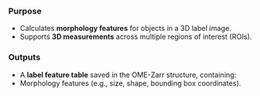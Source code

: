 ### Purpose
- Calculates **morphology features** for objects in a 3D label image.
- Supports **3D measurements** across multiple regions of interest (ROIs).

### Outputs
- A **label feature table** saved in the OME-Zarr structure, containing:
- Morphology features (e.g., size, shape, bounding box coordinates).
